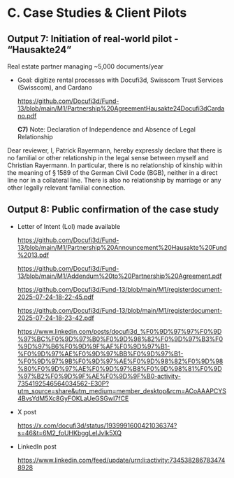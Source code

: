 # C. Case Studies & Client Pilots

## Output 7: Initiation of real-world pilot - “Hausakte24”

Real estate partner managing ~5,000 documents/year

- Goal: digitize rental processes with Docufi3d, Swisscom Trust Services (Swisscom), and Cardano

  https://github.com/Docufi3d/Fund-13/blob/main/M1/Partnership%20AgreementHausakte24Docufi3dCardano.pdf

  **C7)** Note: Declaration of Independence and Absence of Legal Relationship                               

Dear reviewer, I, Patrick Rayermann, hereby expressly declare that there is no familial or other relationship in the legal sense between myself and Christian Rayermann. In particular, there is no relationship of kinship within the meaning of § 1589 of the German Civil Code (BGB), neither in a direct line nor in a collateral line. There is also no relationship by marriage or any other legally relevant familial connection.

## Output 8: Public confirmation of the case study

- Letter of Intent (LoI) made available

  https://github.com/Docufi3d/Fund-13/blob/main/M1/Partnership%20Announcement%20Hausakte%20Fund%2013.pdf
  
  https://github.com/Docufi3d/Fund-13/blob/main/M1/Addendum%20to%20Partnership%20Agreement.pdf
  
  https://github.com/Docufi3d/Fund-13/blob/main/M1/registerdocument-2025-07-24-18-22-45.pdf
  
  https://github.com/Docufi3d/Fund-13/blob/main/M1/registerdocument-2025-07-24-18-23-42.pdf
  
  https://www.linkedin.com/posts/docufi3d_%F0%9D%97%97%F0%9D%97%BC%F0%9D%97%B0%F0%9D%98%82%F0%9D%97%B3%F0%9D%97%B6%F0%9D%9F%AF%F0%9D%97%B1-%F0%9D%97%AE%F0%9D%97%BB%F0%9D%97%B1-%F0%9D%97%9B%F0%9D%97%AE%F0%9D%98%82%F0%9D%98%80%F0%9D%97%AE%F0%9D%97%B8%F0%9D%98%81%F0%9D%97%B2%F0%9D%9F%AE%F0%9D%9F%B0-activity-7354192546564034562-E30P?utm_source=share&utm_medium=member_desktop&rcm=ACoAAAPCYS4BvsYdM5Xc8GyFOKLaUeGSGwI7fCE

- X post

  https://x.com/docufi3d/status/1939991600421036374?s=46&t=6M2_foUHKbggLeIJvlk5XQ

- LinkedIn post

  https://www.linkedin.com/feed/update/urn:li:activity:7345382867834748928

